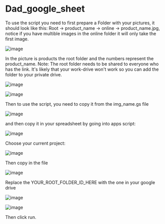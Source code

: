 # Dad_google_sheet

To use the script you need to first prepare a Folder with your pictures, it should look like this: Root -> product_name -> online -> product_name.jpg, notice if you have multible images in the online folder it will only take the first image.

![image](https://github.com/user-attachments/assets/01f29b71-e9a8-4a8f-a378-1dc62d77b26c) 

In the picture is products the root folder and the numbers represent the product_name. Note: The root folder needs to be shared to everyone who has the link. It's likely that your work-drive won't work so you can add the folder to your private drive.

![image](https://github.com/user-attachments/assets/728d5c12-5185-4649-ab65-1c67a765feb0)

![image](https://github.com/user-attachments/assets/181e2cd5-4f2e-46fa-9712-c930dd6bd1df)

Then to use the script, you need to copy it from the img_name.gs file 

![image](https://github.com/user-attachments/assets/32cfe17e-25fe-4b20-9353-da3424e3f795) 

and then copy it in your spreadsheet by going into apps script: 
 
![image](https://github.com/user-attachments/assets/19a458bf-3249-4620-8543-b8d8482cd22d) 


Choose your current project:

![image](https://github.com/user-attachments/assets/ffd3eec0-3da3-4834-b534-cb854447aeb2)
 
Then copy in the file 
 
![image](https://github.com/user-attachments/assets/8265a6ed-82aa-4c29-9859-92accc062d1b)

 
Replace the YOUR_ROOT_FOLDER_ID_HERE with the one in your google drive

![image](https://github.com/user-attachments/assets/4916c0d3-95f4-424e-8a50-8c7313dac7f1)


![image](https://github.com/user-attachments/assets/b7137c2d-1b85-4571-92cd-3f46d4e0120f)



Then click run.
 




